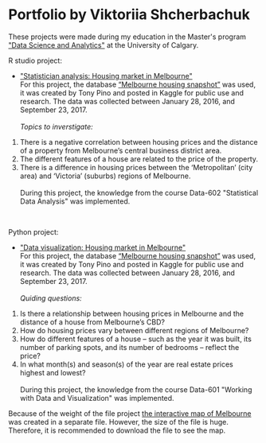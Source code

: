 # Portfolio by Viktoriia Shcherbachuk
These projects were made during my education in the Master's program ["Data Science and Analytics"](https://science.ucalgary.ca/data-science) at the University of Calgary. <br>

R studio project:
- ["Statistician analysis: Housing market in Melbourne"](https://github.com/viktoriiashcherbachuk/Portfolio/blob/main/R%20studio%20projects/Housing%20pricing%20in%20Melbourne%20project/Housing%20market%20in%20Melbourne.html) <br>
For this project, the database [“Melbourne housing snapshot”](https://www.kaggle.com/datasets/dansbecker/melbourne-housing-snapshot?resource=download) was used, it was created by Tony Pino and posted in Kaggle for public use and research. The data was collected between January 28, 2016, and September 23, 2017. <br> <br>
*Topics to inverstigate:*
1. There is a negative correlation between housing prices and the distance of a property from Melbourne’s central business district area.
2. The different features of a house are related to the price of the property.
3. There is a difference in housing prices between the ‘Metropolitan’ (city area) and ‘Victoria’ (suburbs) regions of Melbourne. <br> <br>
During this project, the knowledge from the course Data-602 "Statistical Data Analysis" was implemented.
<br>

Python project:
- ["Data visualization: Housing market in Melbourne"](https://github.com/viktoriiashcherbachuk/Portfolio/blob/main/Python%20projects/Housing%20market%20in%20Melbourne/Housing%20market%20in%20Melbourne_without%20map.ipynb) <br>
For this project, the database [“Melbourne housing snapshot”](https://www.kaggle.com/datasets/dansbecker/melbourne-housing-snapshot?resource=download) was used, it was created by Tony Pino and posted in Kaggle for public use and research. The data was collected between January 28, 2016, and September 23, 2017. <br> <br>
*Quiding questions:*
1. Is there a relationship between housing prices in Melbourne and the distance of a house from Melbourne’s CBD?
2. How do housing prices vary between different regions of Melbourne?
3. How do different features of a house – such as the year it was built, its number of parking spots, and its number of bedrooms – reflect the price?
4. In what month(s) and season(s) of the year are real estate prices highest and lowest? <br> <br>
During this project, the knowledge from the course Data-601 "Working with Data and Visualization" was implemented.

Because of the weight of the file project [the interactive map of Melbourne](https://github.com/viktoriiashcherbachuk/Portfolio/blob/main/Python%20projects/Housing%20market%20in%20Melbourne/Interactive%20map%20of%20Melbourne.ipynb) was created in a separate file. However, the size of the file is huge. Therefore, it is recommended to download the file to see the map.



